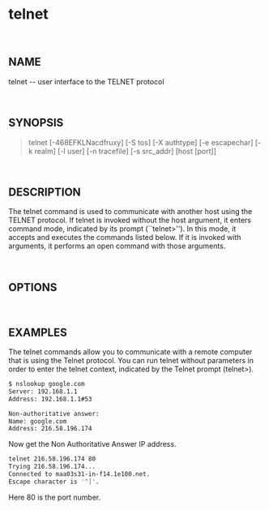 # telnet

<br>

## NAME

telnet -- user interface to the TELNET protocol

<br>

## SYNOPSIS

> telnet [-468EFKLNacdfruxy] [-S tos] [-X authtype] [-e escapechar] [-k realm] [-l user] [-n tracefile] [-s src_addr] [host [port]]

<br>

## DESCRIPTION

The telnet command is used to communicate with another host using the TELNET protocol.  If telnet is invoked without the host argument, it enters command mode, indicated by its prompt (``telnet>'').  In this mode, it accepts and executes the commands listed below. If it is invoked with arguments, it performs an open command with those arguments.

<br>

## OPTIONS

<br>

## EXAMPLES

The telnet commands allow you to communicate with a remote computer that is using the Telnet protocol. You can run telnet without parameters in order to enter the telnet context, indicated by the Telnet prompt (telnet>).

```bash
$ nslookup google.com
Server: 192.168.1.1
Address: 192.168.1.1#53

Non-authoritative answer:
Name: google.com
Address: 216.58.196.174
```

Now get the Non Authoritative Answer IP address.

```bash
telnet 216.58.196.174 80
Trying 216.58.196.174...
Connected to maa03s31-in-f14.1e100.net.
Escape character is '^]'.
```

Here 80 is the port number.

